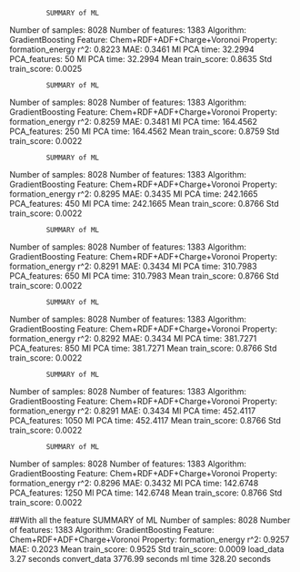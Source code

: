              SUMMARY of ML
Number of samples:                  8028
Number of features:                 1383
Algorithm:              GradientBoosting
Feature:     Chem+RDF+ADF+Charge+Voronoi
Property:               formation_energy
r^2:                              0.8223
MAE:                              0.3461
Ml PCA time:                     32.2994
PCA_features:                         50
Ml PCA time:                     32.2994
Mean train_score:                 0.8635
Std train_score:                  0.0025

             SUMMARY of ML
Number of samples:                  8028
Number of features:                 1383
Algorithm:              GradientBoosting
Feature:     Chem+RDF+ADF+Charge+Voronoi
Property:               formation_energy
r^2:                              0.8259
MAE:                              0.3481
Ml PCA time:                    164.4562
PCA_features:                        250
Ml PCA time:                    164.4562
Mean train_score:                 0.8759
Std train_score:                  0.0022

             SUMMARY of ML
Number of samples:                  8028
Number of features:                 1383
Algorithm:              GradientBoosting
Feature:     Chem+RDF+ADF+Charge+Voronoi
Property:               formation_energy
r^2:                              0.8295
MAE:                              0.3435
Ml PCA time:                    242.1665
PCA_features:                        450
Ml PCA time:                    242.1665
Mean train_score:                 0.8766
Std train_score:                  0.0022

             SUMMARY of ML
Number of samples:                  8028
Number of features:                 1383
Algorithm:              GradientBoosting
Feature:     Chem+RDF+ADF+Charge+Voronoi
Property:               formation_energy
r^2:                              0.8291
MAE:                              0.3434
Ml PCA time:                    310.7983
PCA_features:                        650
Ml PCA time:                    310.7983
Mean train_score:                 0.8766
Std train_score:                  0.0022

             SUMMARY of ML
Number of samples:                  8028
Number of features:                 1383
Algorithm:              GradientBoosting
Feature:     Chem+RDF+ADF+Charge+Voronoi
Property:               formation_energy
r^2:                              0.8292
MAE:                              0.3434
Ml PCA time:                    381.7271
PCA_features:                        850
Ml PCA time:                    381.7271
Mean train_score:                 0.8766
Std train_score:                  0.0022

             SUMMARY of ML
Number of samples:                  8028
Number of features:                 1383
Algorithm:              GradientBoosting
Feature:     Chem+RDF+ADF+Charge+Voronoi
Property:               formation_energy
r^2:                              0.8291
MAE:                              0.3434
Ml PCA time:                    452.4117
PCA_features:                       1050
Ml PCA time:                    452.4117
Mean train_score:                 0.8766
Std train_score:                  0.0022

             SUMMARY of ML
Number of samples:                  8028
Number of features:                 1383
Algorithm:              GradientBoosting
Feature:     Chem+RDF+ADF+Charge+Voronoi
Property:               formation_energy
r^2:                              0.8296
MAE:                              0.3432
Ml PCA time:                    142.6748
PCA_features:                       1250
Ml PCA time:                    142.6748
Mean train_score:                 0.8766
Std train_score:                  0.0022

##With all the feature
             SUMMARY of ML
Number of samples:                  8028
Number of features:                 1383
Algorithm:              GradientBoosting
Feature:     Chem+RDF+ADF+Charge+Voronoi
Property:               formation_energy
r^2:                              0.9257
MAE:                              0.2023
Mean train_score:                 0.9525
Std train_score:                  0.0009
load_data                   3.27 seconds
convert_data             3776.99 seconds
ml time                   328.20 seconds

